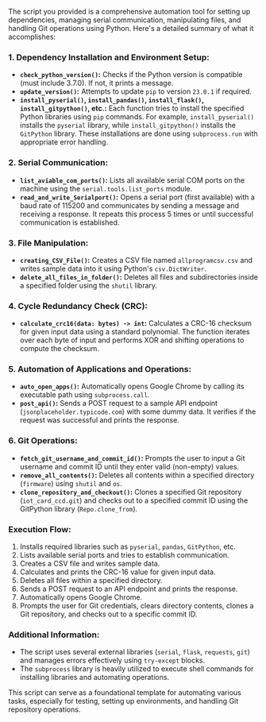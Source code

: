 The script you provided is a comprehensive automation tool for setting up dependencies, managing serial communication, manipulating files, and handling Git operations using Python. Here's a detailed summary of what it accomplishes:

### **1. **Dependency Installation and Environment Setup:****
- **`check_python_version()`:** Checks if the Python version is compatible (must include 3.7.0). If not, it prints a message.
- **`update_version()`:** Attempts to update `pip` to version `23.0.1` if required.
- **`install_pyserial()`, `install_pandas()`, `install_flask()`, `install_gitpython()`, etc.:** Each function tries to install the specified Python libraries using `pip` commands. For example, `install_pyserial()` installs the `pyserial` library, while `install_gitpython()` installs the `GitPython` library. These installations are done using `subprocess.run` with appropriate error handling.

### **2. Serial Communication:**
- **`list_aviable_com_ports()`:** Lists all available serial COM ports on the machine using the `serial.tools.list_ports` module.
- **`read_and_write_Serialport()`:** Opens a serial port (first available) with a baud rate of 115200 and communicates by sending a message and receiving a response. It repeats this process 5 times or until successful communication is established.

### **3. File Manipulation:**
- **`creating_CSV_File()`:** Creates a CSV file named `allprogramcsv.csv` and writes sample data into it using Python's `csv.DictWriter`.
- **`delete_all_files_in_folder()`:** Deletes all files and subdirectories inside a specified folder using the `shutil` library.

### **4. Cycle Redundancy Check (CRC):**
- **`calculate_crc16(data: bytes) -> int`:** Calculates a CRC-16 checksum for given input data using a standard polynomial. The function iterates over each byte of input and performs XOR and shifting operations to compute the checksum.

### **5. Automation of Applications and Operations:**
- **`auto_open_apps()`:** Automatically opens Google Chrome by calling its executable path using `subprocess.call`.
- **`post_api()`:** Sends a POST request to a sample API endpoint (`jsonplaceholder.typicode.com`) with some dummy data. It verifies if the request was successful and prints the response.
  
### **6. Git Operations:**
- **`fetch_git_username_and_commit_id()`:** Prompts the user to input a Git username and commit ID until they enter valid (non-empty) values.
- **`remove_all_contents()`:** Deletes all contents within a specified directory (`firmware`) using `shutil` and `os`.
- **`clone_repository_and_checkout()`:** Clones a specified Git repository (`iot_card_ccd.git`) and checks out to a specified commit ID using the GitPython library (`Repo.clone_from`).

### **Execution Flow:**
1. Installs required libraries such as `pyserial`, `pandas`, `GitPython`, etc.
2. Lists available serial ports and tries to establish communication.
3. Creates a CSV file and writes sample data.
4. Calculates and prints the CRC-16 value for given input data.
5. Deletes all files within a specified directory.
6. Sends a POST request to an API endpoint and prints the response.
7. Automatically opens Google Chrome.
8. Prompts the user for Git credentials, clears directory contents, clones a Git repository, and checks out to a specific commit ID.

### **Additional Information:**
- The script uses several external libraries (`serial`, `flask`, `requests`, `git`) and manages errors effectively using `try-except` blocks.
- The `subprocess` library is heavily utilized to execute shell commands for installing libraries and automating operations.
  
This script can serve as a foundational template for automating various tasks, especially for testing, setting up environments, and handling Git repository operations.

